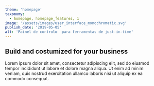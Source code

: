 ```yaml
---
theme: 'homepage'
taxonomy:
  - homepage, homepage_features, 1
image: '/assets/images/user_interface_monochromatic.svg'
publish_date: '2019-05-05'
alt: 'Painel de controlo  para ferramentas de just-in-time'
---
```


## Build and costumized for your business

Lorem ipsum dolor sit amet, consectetur adipiscing elit, sed do eiusmod tempor incididunt ut labore et dolore magna aliqua. Ut enim ad minim veniam, quis nostrud exercitation ullamco laboris nisi ut aliquip ex ea commodo consequat. 